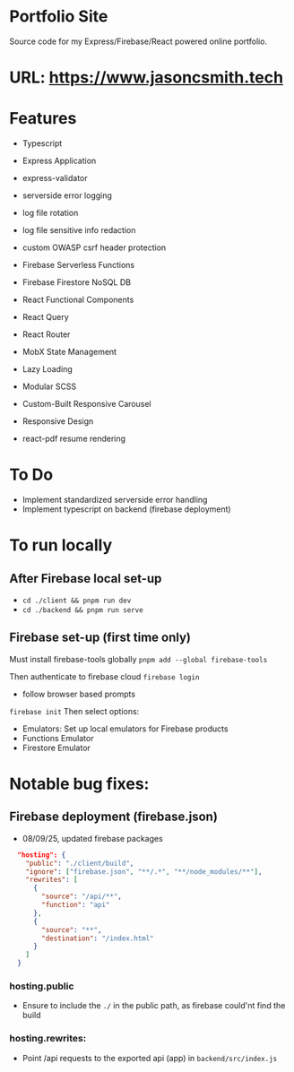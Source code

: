 # Portfolio Site

Source code for my Express/Firebase/React powered online portfolio.

# URL: https://www.jasoncsmith.tech

# Features

- Typescript
- Express Application
- express-validator
- serverside error logging
- log file rotation
- log file sensitive info redaction
- custom OWASP csrf header protection

- Firebase Serverless Functions
- Firebase Firestore NoSQL DB

- React Functional Components
- React Query
- React Router
- MobX State Management
- Lazy Loading
- Modular SCSS
- Custom-Built Responsive Carousel
- Responsive Design
- react-pdf resume rendering

# To Do

- Implement standardized serverside error handling
- Implement typescript on backend (firebase deployment)

# To run locally

## After Firebase local set-up

- `cd ./client && pnpm run dev`
- `cd ./backend && pnpm run serve`

## Firebase set-up (first time only)

Must install firebase-tools globally
`pnpm add --global firebase-tools`

Then authenticate to firebase cloud
`firebase login`

- follow browser based prompts

`firebase init`
Then select options:

- Emulators: Set up local emulators for Firebase products
- Functions Emulator
- Firestore Emulator

# Notable bug fixes:

## Firebase deployment (firebase.json)

- 08/09/25, updated firebase packages

```json
  "hosting": {
    "public": "./client/build",
    "ignore": ["firebase.json", "**/.*", "**/node_modules/**"],
    "rewrites": [
      {
        "source": "/api/**",
        "function": "api"
      },
      {
        "source": "**",
        "destination": "/index.html"
      }
    ]
  }
```

### hosting.public

- Ensure to include the `./` in the public path, as firebase could'nt find the build

### hosting.rewrites:

- Point /api requests to the exported api (app) in `backend/src/index.js`
